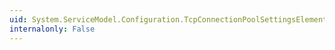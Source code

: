 ```yaml
---
uid: System.ServiceModel.Configuration.TcpConnectionPoolSettingsElement.LeaseTimeout
internalonly: False
---
```

